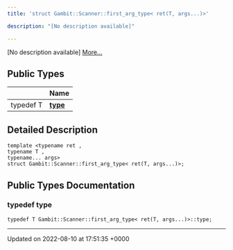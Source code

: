 ```yaml
---
title: 'struct Gambit::Scanner::first_arg_type< ret(T, args...)>'

description: "[No description available]"

---
```









[No description available] [More...](#detailed-description)

## Public Types

|                | Name           |
| -------------- | -------------- |
| typedef T | **[type](/documentation/code/gambit_2-2/classes/structgambit_1_1scanner_1_1first__arg__type_3_01ret_07t_00_01args_8_8_8_08_4/#typedef-type)**  |

## Detailed Description

```
template <typename ret ,
typename T ,
typename... args>
struct Gambit::Scanner::first_arg_type< ret(T, args...)>;
```

## Public Types Documentation

### typedef type

```
typedef T Gambit::Scanner::first_arg_type< ret(T, args...)>::type;
```


-------------------------------

Updated on 2022-08-10 at 17:51:35 +0000
